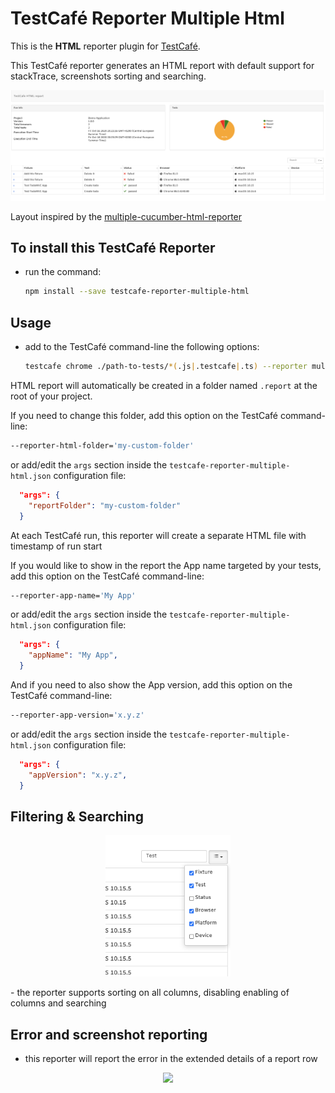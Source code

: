 # TestCafé Reporter Multiple Html

This is the **HTML** reporter plugin for [TestCafé](http://devexpress.github.io/testcafe). 

This TestCafé reporter generates an HTML report with default support for stackTrace, screenshots sorting and searching.

<p align="center">
  <img width="900" src="media/report-overview.png">
</p>

Layout inspired by the [multiple-cucumber-html-reporter](https://github.com/wswebcreation/multiple-cucumber-html-reporter)

## To install this TestCafé Reporter

- run the command:

  ```sh
  npm install --save testcafe-reporter-multiple-html
  ```

## Usage

- add to the TestCafé command-line the following options:

  ```sh
  testcafe chrome ./path-to-tests/*(.js|.testcafe|.ts) --reporter multiple-html
  ```

HTML report will automatically be created in a folder named `.report` at the root of your project.

If you need to change this folder, add this option on the TestCafé command-line:

```sh
--reporter-html-folder='my-custom-folder'
```

or add/edit the `args` section inside the `testcafe-reporter-multiple-html.json` configuration file:

```json
  "args": {
    "reportFolder": "my-custom-folder"
  }
```

At each TestCafé run, this reporter will create a separate HTML file with timestamp of run start


If you would like to show in the report the App name targeted by your tests, add this option on the TestCafé command-line:

```sh
--reporter-app-name='My App'
```

or add/edit the `args` section inside the `testcafe-reporter-multiple-html.json` configuration file:

```json
  "args": {
    "appName": "My App",
  }
```

And if you need to also show the App version, add this option on the TestCafé command-line:

```sh
--reporter-app-version='x.y.z'
```

or add/edit the `args` section inside the `testcafe-reporter-multiple-html.json` configuration file:

```json
  "args": {
    "appVersion": "x.y.z",
  }
```


## Filtering & Searching

<p align="center">
  <img width="200" src="media/filter-search.png">
</p>
- the reporter supports sorting on all columns, disabling enabling of columns and searching


## Error and screenshot reporting

- this reporter will report the error in the extended details of a report row

<p align="center">
  <img width="400" src="media/error-screenshot.pn">
</p>

